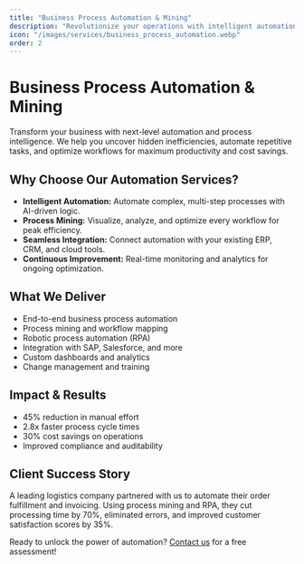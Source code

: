```yaml
---
title: "Business Process Automation & Mining"
description: "Revolutionize your operations with intelligent automation, process mining, and seamless workflow optimization for measurable business impact."
icon: "/images/services/business_process_automation.webp"
order: 2
---
```


# Business Process Automation & Mining

Transform your business with next-level automation and process intelligence. We help you uncover hidden inefficiencies, automate repetitive tasks, and optimize workflows for maximum productivity and cost savings.

## Why Choose Our Automation Services?
- **Intelligent Automation:** Automate complex, multi-step processes with AI-driven logic.
- **Process Mining:** Visualize, analyze, and optimize every workflow for peak efficiency.
- **Seamless Integration:** Connect automation with your existing ERP, CRM, and cloud tools.
- **Continuous Improvement:** Real-time monitoring and analytics for ongoing optimization.

## What We Deliver
- End-to-end business process automation
- Process mining and workflow mapping
- Robotic process automation (RPA)
- Integration with SAP, Salesforce, and more
- Custom dashboards and analytics
- Change management and training

## Impact & Results
- 45% reduction in manual effort
- 2.8x faster process cycle times
- 30% cost savings on operations
- Improved compliance and auditability

## Client Success Story
A leading logistics company partnered with us to automate their order fulfillment and invoicing. Using process mining and RPA, they cut processing time by 70%, eliminated errors, and improved customer satisfaction scores by 35%.

Ready to unlock the power of automation? [Contact us](mailto:sales@appvintech.com) for a free assessment!
